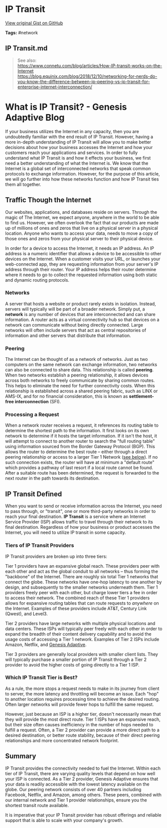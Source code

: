 # IP Transit 

[View original Gist on GitHub](https://gist.github.com/Integralist/106c2f1b806f80f04e00cd9d43e1c971)

**Tags:** #network

## IP Transit.md

> See also:  
> https://www.connetu.com/blog/articles/How-IP-transit-works-on-the-Internet  
> https://blog.equinix.com/blog/2018/12/10/networking-for-nerds-do-you-know-the-difference-between-ip-peering-vs-ip-transit-for-enterprise-internet-interconnection/

# What is IP Transit? - Genesis Adaptive Blog

If your business utilizes the Internet in any capacity, then you are undoubtedly familiar with the end result of IP Transit. However, having a more in-depth understanding of IP Transit will allow you to make better decisions about how your business accesses the Internet and how your customers reach your applications and services. In order to fully understand what IP Transit is and how it effects your business, we first need a better understanding of what the Internet is. We know that the Internet is a global set of interconnected networks that speak common protocols to exchange information. However, for the purpose of this article, we will go further into how these networks function and how IP Transit ties them all together.

## Traffic Though the Internet

Our websites, applications, and databases reside on servers. Through the magic of The Internet, we expect anyone, anywhere in the world to be able to find us. However, we often overlook the fact that our products are made up of millions of ones and zeros that live on a physical server in a physical location. Anyone who wants to access your data, needs to move a copy of those ones and zeros from your physical server to their physical device.

In order for a device to access the Internet, it needs an IP address. An IP address is a numeric identifier that allows a device to be accessible to other devices on the Internet. When a customer visits your URL, or launches your web-connected app, they are requesting information from your server's IP address through their router. Your IP address helps their router determine where it needs to go to collect the requested information using both static and dynamic routing protocols.

### Networks

A server that hosts a website or product rarely exists in isolation. Instead, servers will typically will be part of a broader network. Simply put, a **network** is any number of devices that are interconnected and can share information. A router acts as a virtual connectivity hub so that devices on a network can communicate without being directly connected. Large networks will often include servers that act as central repositories of information and other servers that distribute that information.

### Peering

The Internet can be thought of as a network of networks. Just as two computers on the same network can exchange information, two networks can also be connected to share data. This relationship is called **peering**. When two networks establish a peering relationship, it allows devices across both networks to freely communicate by sharing common routes. This helps to eliminate the need for further connectivity costs. When this relationship is established across a shared peering fabric, such as LINX or AMS-IX, and for no financial consideration, this is known as **settlement-free interconnection** (SFI).

### Processing a Request

When a network router receives a request, it references its routing table to determine the shortest path to the information. It first looks on its own network to determine if it hosts the target information. If it isn't the host, it will attempt to connect to another router to search the "full routing table" using information sourced from the Border Gateway Protocol (BGP). This allows the router to determine the best route – either through a direct peering relationship or access to a larger Tier 1 Network ([see below][1]). If no such connection exists, the router will have at minimum a "default route" which provides a pathway of last resort if a local route cannot be found. After a suitable route has been determined, the request is forwarded to the next router in the path towards its destination.

## IP Transit Defined

When you want to send or receive information across the Internet, you need to pass through, or "transit", one or more third-party networks in order to reach your final destination. **IP Transit** is a service where an Internet Service Provider (ISP) allows traffic to travel through their network to its final destination. Regardless of how your business or product accesses the Internet, you will need to utilize IP transit in some capacity.

### Tiers of IP Transit Providers

IP Transit providers are broken up into three tiers:

Tier 1 providers have an expansive global reach. These providers peer with each other and act as the global conduit to all networks – thus forming the "backbone" of the Internet. There are roughly six total Tier 1 networks that connect the globe. These networks have one-hop latency to one another by design, and subsequently to the smaller networks underneath them. Tier 1 providers freely peer with each other, but charge lower tiers a fee in order to access their network. The combined reach of these Tier 1 providers allows for expansive routing tables that can route requests to _anywhere_ on the Internet. Examples of these providers include AT&T, Century Link (Qwest), and Level3.

Tier 2 providers have large networks with multiple physical locations and data centers. These ISPs will typically peer freely with each other in order to expand the breadth of their content delivery capability and to avoid the usage costs of accessing a Tier 1 network. Examples of Tier 2 ISPs include Amazon, Netflix, and [Genesis Adaptive][2].

Tier 3 providers are generally local providers with smaller client lists. They will typically purchase a smaller portion of IP Transit through a Tier 2 provider to avoid the higher costs of going directly to a Tier 1 ISP.

### Which IP Transit Tier is Best?

As a rule, the more stops a request needs to make in its journey from client to server, the more latency and throttling will become an issue. Each "hop" to another location requires processing time to achieve the desired routing. Often larger networks will provide fewer hops to fulfill the same request.

However, just because an ISP is a higher tier, doesn't necessarily mean that they will provide the most direct route. Tier 1 ISPs have an expansive reach, but their size often causes inefficiency in the number of hops needed to fulfill a request. Often, a Tier 2 provider can provide a more direct path to a desired destination, or better route stability, because of their direct peering relationships and more concentrated network footprint.

## Summary

IP Transit provides the connectivity needed to fuel the Internet. Within each tier of IP Transit, there are varying quality levels that depend on how well your ISP is connected. As a Tier 2 provider, Genesis Adaptive ensures that your data is readily accessible with the lowest latency available on the globe. Our peering network consists of over 40 partners including Facebook, Netflix, and Amazon, among others. These peers, combined with our internal network and Tier 1 provider relationships, ensure you the shortest transit route available.

It is imperative that your IP Transit provider has robust offerings and reliable support that is able to scale with your company's growth. 

[1]: #tiers-of-ip-transit-providers
[2]: https://www.genesisadaptive.com/ip-transit

